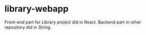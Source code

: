 # library-webapp
Front-end part for Library project did in React. Backend part in other repository did in String.
